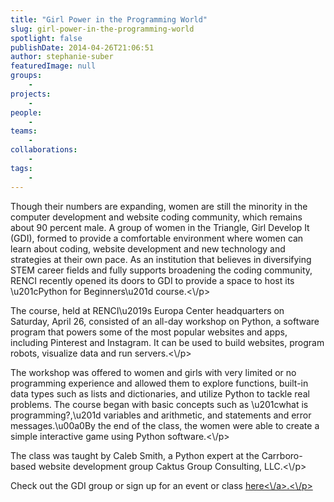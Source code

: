 ```yaml
---
title: "Girl Power in the Programming World"
slug: girl-power-in-the-programming-world
spotlight: false
publishDate: 2014-04-26T21:06:51
author: stephanie-suber
featuredImage: null
groups:
    - 
projects:
    - 
people:
    - 
teams: 
    - 
collaborations:
    - 
tags:
    - 
---
```

<p>Though their numbers are expanding, women are still the minority in the computer development and website coding community, which remains about 90 percent male. A group of women in the Triangle, Girl Develop It (GDI), formed to provide a comfortable environment where women can learn about coding, website development and new technology and strategies at their own pace. As an institution that believes in diversifying STEM career fields and fully supports broadening the coding community, RENCI recently opened its doors to GDI to provide a space to host its \u201cPython for Beginners\u201d course.<\/p>
<p>The course, held at RENCI\u2019s Europa Center headquarters on Saturday, April 26, consisted of an all-day workshop on Python, a software program that powers some of the most popular websites and apps, including Pinterest and Instagram. It can be used to build websites, program robots, visualize data and run servers.<!--more--><\/p>
<p>The workshop was offered to women and girls with very limited or no programming experience and allowed them to explore functions, built-in data types such as lists and dictionaries, and utilize Python to tackle real problems. The course began with basic concepts such as \u201cwhat is programming?,\u201d variables and arithmetic, and statements and error messages.\u00a0By the end of the class, the women were able to create a simple interactive game using Python software.<\/p>
<p>The class was taught by Caleb Smith, a Python expert at the Carrboro-based website development group Caktus Group Consulting, LLC.<\/p>
<p>Check out the GDI group or sign up for an event or class <a href="http:\/\/www.meetup.com\/Girl-Develop-It-RDU\/">here<\/a>.<\/p>
<!-- AddThis Advanced Settings generic via filter on the_content --><!-- AddThis Share Buttons generic via filter on the_content -->
